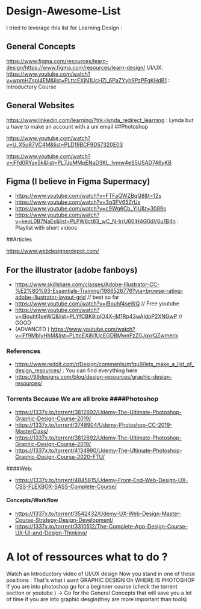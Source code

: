 # Design-Awesome-List
I tried to leverage this list for Learning Design :

## General Concepts

https://www.figma.com/resources/learn-design/https://www.figma.com/resources/learn-design/
UI/UX:
https://www.youtube.com/watch?v=wpmHZspl4EM&list=PLttcEXjN1UcHZj_6PaZYyh9PzPFgKHdB1 : Introductory Course

## General Websites

https://www.linkedin.com/learning/?trk=lynda_redirect_learning : Lynda but u have to make an account with a uni email
##Photoshop

https://www.youtube.com/watch?v=U_X5uR7VC4M&list=PLD19BCF9D57320E03

https://www.youtube.com/watch?v=jFfd0RYax5k&list=PL7JpMMpENaD3KL_lvmw4eS5U5AD746yKB

## Figma (I believe in Figma Supermacy)

- https://www.youtube.com/watch?v=FTFaQWZBqQ8&t=12s
- https://www.youtube.com/watch?v=3q3FV65ZrUs
- https://www.youtube.com/watch?v=c9Wg6Cb_YlU&t=3089s
- https://www.youtube.com/watch?v=keoL0B7NaEs&list=PLFW6ct83_wC_N-IrrU60lH4G0dV6u1B4n : Playlist with short videos

##Articles

https://www.webdesignerdepot.com/

## For the illustrator (adobe fanboys)

- https://www.skillshare.com/classes/Adobe-Illustrator-CC-%E2%80%93-Essentials-Training/1986526776?via=browse-rating-adobe-illustrator-layout-grid // best so far
- https://www.youtube.com/watch?v=IBouhf4seWQ // Free youtube
- https://www.youtube.com/watch?v=IBouhf4seWQ&list=PLYfCBK8IplO4X-jM1Rp43wAIdpP2XNGwP // GOOD
- (ADVANCED ) https://www.youtube.com/watch?v=lFf9MbIyHhM&list=PLttcEXjN1UcEGDBMwnFzZ0JqxrQZwmeck

### References

- https://www.reddit.com/r/Design/comments/mfqu9/lets_make_a_list_of_design_resources/ : You can find everything here
- https://99designs.com/blog/design-resources/graphic-design-resources/

### Torrents Because We are all broke ####Photoshop

- https://1337x.to/torrent/3812692/Udemy-The-Ultimate-Photoshop-Graphic-Design-Course-2019/
- https://1337x.to/torrent/3748904/Udemy-Photoshop-CC-2019-MasterClass/
- https://1337x.to/torrent/3812692/Udemy-The-Ultimate-Photoshop-Graphic-Design-Course-2019/
- https://1337x.to/torrent/4134990/Udemy-The-Ultimate-Photoshop-Graphic-Design-Course-2020-FTU/

####Web:

- https://1337x.to/torrent/4845815/Udemy-Front-End-Web-Design-UX-CSS-FLEXBOX-SASS-Complete-Course/

#### Concepts/Workflow

- https://1337x.to/torrent/3542432/Udemy-UX-Web-Design-Master-Course-Strategy-Design-Development/
- https://1337x.to/torrent/3310512/The-Complete-App-Design-Course-UX-UI-and-Design-Thinking/

# A lot of ressources what to do ?

Watch an Introductory video of UI/UX design
Now you stand in one of these positions :
That's what i want GRAPHIC DESIGN
Oh WHERE IS PHOTOSHOP 
If you are into photoshop go for a beginner course (check the torrent section or youtube ) 
-> Go for the General Concepts that will save you a lot of time if you are into graphic desgin(they are more important than tools)
